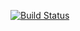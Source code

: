[![Build Status](https://travis-ci.com/Bdthomson/food-app.svg?branch=master)](https://travis-ci.com/Bdthomson/food-app)